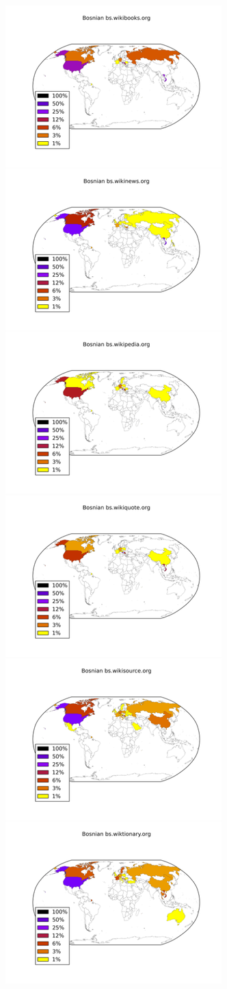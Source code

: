 ![](images/Bosnian-bs.wikibooks.org.png)
![](images/Bosnian-bs.wikinews.org.png)
![](images/Bosnian-bs.wikipedia.org.png)
![](images/Bosnian-bs.wikiquote.org.png)
![](images/Bosnian-bs.wikisource.org.png)
![](images/Bosnian-bs.wiktionary.org.png)

